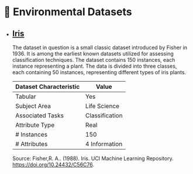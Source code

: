 # 🌷 Environmental Datasets

* ## [Iris](https://archive.ics.uci.edu/dataset/53/iris)

    The dataset in question is a small classic dataset introduced by Fisher in 1936.
    It is among the earliest known datasets utilized for assessing classification techniques.
    The dataset contains 150 instances, each instance representing a plant.
    The data is divided into three classes, each containing 50 instances, representing different types of iris plants.

    | Dataset Characteristic  | Value         |
    |-------------------------|---------------|
    | Tabular                 | Yes           |
    | Subject Area            | Life Science  |
    | Associated Tasks        | Classification|
    | Attribute Type          | Real          |
    | # Instances             | 150           |
    | # Attributes            | 4 Information |

  Source: Fisher,R. A.. (1988). Iris. UCI Machine Learning Repository. https://doi.org/10.24432/C56C76.



